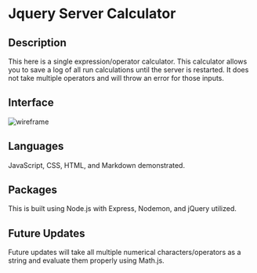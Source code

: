 # Jquery Server Calculator

## Description

This here is a single expression/operator calculator. This calculator allows you to save a log of all run calculations until the server is restarted. It does not take multiple operators and will throw an error for those inputs.

## Interface

![wireframe](./server/public/images/wireframe.png)

## Languages

JavaScript, CSS, HTML, and Markdown demonstrated.

## Packages

This is built using Node.js with Express, Nodemon, and jQuery utilized.

## Future Updates

Future updates will take all multiple numerical characters/operators as a string and evaluate them properly using Math.js.

